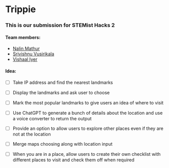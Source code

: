 # Trippie

### This is our submission for STEMist Hacks 2

#### Team members:
- [Nalin Mathur](https://github.com/DrSnek)
- [Srivishnu Vusirikala](https://github.com/vsmart-06)
- [Vishaal Iyer](https://github.com/EmperorMonke)

#### Idea:
- [ ] Take IP address and find the nearest landmarks

- [ ] Display the landmarks and ask user to choose

- [ ] Mark the most popular landmarks to give users an idea of where to visit

- [ ] Use ChatGPT to generate a bunch of details about the location and use a voice converter to return the output

- [ ] Provide an option to allow users to explore other places even if they are not at the location

- [ ] Merge maps choosing along with location input

- [ ] When you are in a place, allow users to create their own checklist with different places to visit and check them off when required